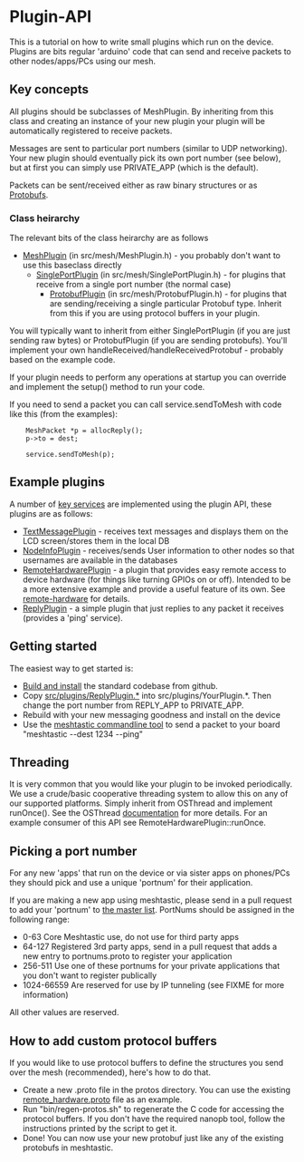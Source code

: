 # Plugin-API

This is a tutorial on how to write small plugins which run on the device.  Plugins are bits regular 'arduino' code that can send and receive packets to other nodes/apps/PCs using our mesh.

## Key concepts

All plugins should be subclasses of MeshPlugin.  By inheriting from this class and creating an instance of your new plugin your plugin will be automatically registered to receive packets.

Messages are sent to particular port numbers (similar to UDP networking).  Your new plugin should eventually pick its own port number (see below), but at first you can simply use PRIVATE_APP (which is the default).

Packets can be sent/received either as raw binary structures or as [Protobufs](https://developers.google.com/protocol-buffers).

### Class heirarchy

The relevant bits of the class heirarchy are as follows

* [MeshPlugin](/src/mesh/MeshPlugin.h) (in src/mesh/MeshPlugin.h) - you probably don't want to use this baseclass directly
  * [SinglePortPlugin](/src/mesh/SinglePortPlugin.h) (in src/mesh/SinglePortPlugin.h) - for plugins that receive from a single port number (the normal case)
    * [ProtobufPlugin](/src/mesh/ProtobufPlugin.h) (in src/mesh/ProtobufPlugin.h) - for plugins that are sending/receiving a single particular Protobuf type.  Inherit from this if you are using protocol buffers in your plugin.

You will typically want to inherit from either SinglePortPlugin (if you are just sending raw bytes) or ProtobufPlugin (if you are sending protobufs).  You'll implement your own handleReceived/handleReceivedProtobuf - probably based on the example code.

If your plugin needs to perform any operations at startup you can override and implement the setup() method to run your code.

If you need to send a packet you can call service.sendToMesh with code like this (from the examples):

```
    MeshPacket *p = allocReply();
    p->to = dest;

    service.sendToMesh(p);
```

## Example plugins

A number of [key services](/src/plugins) are implemented using the plugin API, these plugins are as follows:

* [TextMessagePlugin](/src/plugins/TextMessagePlugin.h) - receives text messages and displays them on the LCD screen/stores them in the local DB
* [NodeInfoPlugin](/src/plugins/NodeInfoPlugin.h) - receives/sends User information to other nodes so that usernames are available in the databases
* [RemoteHardwarePlugin](/src/plugins/RemoteHardwarePlugin.h) - a plugin that provides easy remote access to device hardware (for things like turning GPIOs on or off).  Intended to be a more extensive example and provide a useful feature of its own.  See [remote-hardware](remote-hardware.md) for details.
* [ReplyPlugin](/src/plugins/ReplyPlugin.h) - a simple plugin that just replies to any packet it receives (provides a 'ping' service).

## Getting started

The easiest way to get started is:

* [Build and install](build-instructions.md) the standard codebase from github.
* Copy [src/plugins/ReplyPlugin.*](/src/plugins/ReplyPlugin.cpp) into src/plugins/YourPlugin.*.  Then change the port number from REPLY_APP to PRIVATE_APP.
* Rebuild with your new messaging goodness and install on the device
* Use the [meshtastic commandline tool](https://github.com/meshtastic/Meshtastic-python) to send a packet to your board "meshtastic --dest 1234 --ping"

## Threading

It is very common that you would like your plugin to be invoked periodically.
We use a crude/basic cooperative threading system to allow this on any of our supported platforms.  Simply inherit from OSThread and implement runOnce().  See the OSThread [documentation](/src/concurrency/OSThread.h) for more details.  For an example consumer of this API see RemoteHardwarePlugin::runOnce.

## Picking a port number

For any new 'apps' that run on the device or via sister apps on phones/PCs they should pick and use a unique 'portnum' for their application.

If you are making a new app using meshtastic, please send in a pull request to add your 'portnum' to [the master list](https://github.com/meshtastic/Meshtastic-protobufs/blob/master/portnums.proto).  PortNums should be assigned in the following range:

* 0-63 Core Meshtastic use, do not use for third party apps
* 64-127 Registered 3rd party apps, send in a pull request that adds a new entry to portnums.proto to register your application
* 256-511 Use one of these portnums for your private applications that you don't want to register publically
* 1024-66559 Are reserved for use by IP tunneling (see FIXME for more information)

All other values are reserved.

## How to add custom protocol buffers

If you would like to use protocol buffers to define the structures you send over the mesh (recommended), here's how to do that.

* Create a new .proto file in the protos directory.  You can use the existing [remote_hardware.proto](https://github.com/meshtastic/Meshtastic-protobufs/blob/master/remote_hardware.proto) file as an example.
* Run "bin/regen-protos.sh" to regenerate the C code for accessing the protocol buffers.  If you don't have the required nanopb tool, follow the instructions printed by the script to get it.
* Done!  You can now use your new protobuf just like any of the existing protobufs in meshtastic.